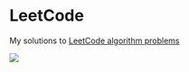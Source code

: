 # LeetCode

My solutions to [LeetCode algorithm problems](https://leetcode.com/problemset/algorithms/)

![](ProgressTracker/progress.svg)